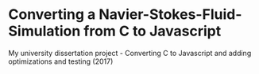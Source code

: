 # Converting a Navier-Stokes-Fluid-Simulation from C to Javascript
My university dissertation project - Converting C to Javascript and adding optimizations and testing (2017)
